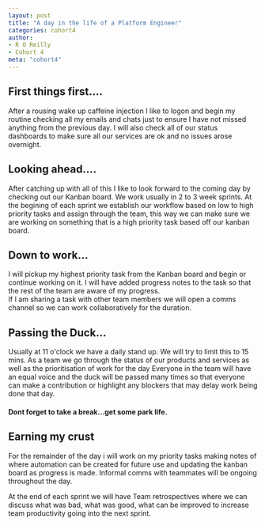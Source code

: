 ```yaml
---
layout: post
title: "A day in the life of a Platform Engineer"
categories: cohort4
author:
- R O Reilly
- Cohort 4
meta: "cohort4"
---
```


## First things first....

After a rousing wake up caffeine injection I like to logon and begin my routine checking all my emails and chats just to ensure I have not missed anything from the previous day.
I will also check all of our status dashboards to make sure all our services are ok and no issues arose overnight.

## Looking ahead....

After catching up with all of this I like to look forward to the coming day by checking out our  Kanban board.  We work usually in 2 to 3 week sprints.
At the begining of each sprint we establish our workflow based on low to high priority tasks and assign through the team, this way we can make sure we are working on something that is a high priority task based off our kanban board.

## Down to work...

I will pickup my highest priority task from the Kanban board and begin or continue working on it.  I will have added progress notes to the task so that the rest of the team are aware of my progress.  
If I am sharing a task with other team members we will open a comms channel so we can work collaboratively for the duration.

## Passing the Duck...

Usually at 11 o'clock we have a daily stand up.  We will try to limit this to 15 mins.
As a team we go through the status of our products and services as well as the prioritisation of work for the day 
Everyone in the team will have an equal voice and the duck will be passed many times so that everyone can make a contribution or highlight any blockers that may delay work being done that day.

#### Dont forget to take a break...get some park life.  

## Earning my crust

For the remainder of the day i will work on my priority tasks making notes of where automation can be created for future use and updating the kanban board as progress is made.
Informal comms with teammates will be ongoing throughout the day.

At the end of each sprint we will have Team retrospectives where we can discuss what was bad, what was good, what can be improved to increase team productivity going into the next sprint.

